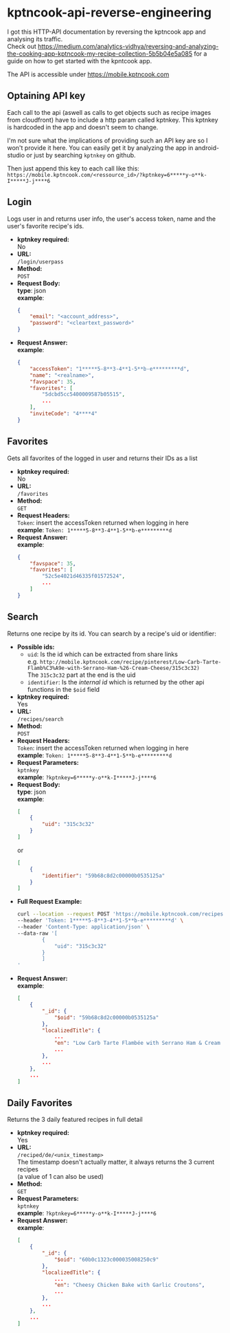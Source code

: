 # kptncook-api-reverse-engineering
I got this HTTP-API documentation by reversing the kptncook app and analysing its traffic.  
Check out https://medium.com/analytics-vidhya/reversing-and-analyzing-the-cooking-app-kptncook-my-recipe-collection-5b5b04e5a085 for a guide on how to get started with the kpntcook app.

The API is accessible under https://mobile.kptncook.com

## Optaining API key
Each call to the api (aswell as calls to get objects such as recipe images from cloudfront) have to include a http param called kptnkey. This kptnkey is hardcoded in the app and doesn't seem to change.

I'm not sure what the implications of providing such an API key are so I won't provide it here. You can easily get it by analyzing the app in android-studio or just by searching `kptnkey` on github.

Then just append this key to each call like this: `https://mobile.kptncook.com/<ressource_id>/?kptnkey=6*****y-o**k-I*****J-j****6`


## Login
Logs user in and returns user info, the user's access token, name and the user's favorite recipe's ids.
* **kptnkey required:**  
    No
* **URL:**  
    `/login/userpass`
* **Method:**  
    `POST`
* **Request Body:**  
    **type**: json  
    **example**:  
    ```json
    {
        "email": "<account_address>",
        "password": "<cleartext_password>"
    }
    ```
* **Request Answer:**  
    **example**:  
    ```json
    {
        "accessToken": "1*****5-8**3-4**1-5**b-e*********d",
        "name": "<realname>",
        "favspace": 35,
        "favorites": [
            "5dcbd5cc5400009587b05515",
            ...
        ],
        "inviteCode": "4****4"
    }
    ```

## Favorites
Gets all favorites of the logged in user and returns their IDs as a list
* **kptnkey required:**  
    No
* **URL:**  
    `/favorites`
* **Method:**  
    `GET`
* **Request Headers:**  
   `Token`: insert the accessToken returned when logging in here  
   **example**: `Token: 1*****5-8**3-4**1-5**b-e*********d`
* **Request Answer:**  
    **example**:  
    ```json
    {
        "favspace": 35,
        "favorites": [
            "52c5e4021d46335f01572524",
            ...
        ]
    }
    ```

## Search
Returns one recipe by its id. You can search by a recipe's uid or identifier:  
* **Possible ids:**
    * `uid`: Is the id which can be extracted from share links  
        e.g. `http://mobile.kptncook.com/recipe/pinterest/Low-Carb-Tarte-Flamb%C3%A9e-with-Serrano-Ham-%26-Cream-Cheese/315c3c32)`  
        The `315c3c32` part at the end is the uid
    * `identifier`: Is the _internal id_  which is returned by the other api functions in the `$oid` field
* **kptnkey required:**  
    Yes
* **URL:**  
    `/recipes/search`
* **Method:**  
    `POST`
* **Request Headers:**  
   `Token`: insert the accessToken returned when logging in here  
   **example**: `Token: 1*****5-8**3-4**1-5**b-e*********d`
* **Request Parameters:**  
   `kptnkey`  
   **example**: `?kptnkey=6*****y-o**k-I*****J-j****6`
* **Request Body:**  
    **type**: json  
    **example**:  
    ```json
    [
        {
            "uid": "315c3c32"
        }
    ]
    ```
    or 
    ```json
    [
        {
            "identifier": "59b68c8d2c00000b0535125a"
        }
    ]
    ```
* **Full Request Example:**
    ```bash
    curl --location --request POST 'https://mobile.kptncook.com/recipes/search?kptnkey=6*****y-o**k-I*****J-j****6' \
    --header 'Token: 1*****5-8**3-4**1-5**b-e*********d' \
    --header 'Content-Type: application/json' \
    --data-raw '[
            {
                "uid": "315c3c32"
            }
            ]
    '
    ```
* **Request Answer:**  
    **example**:  
    ```json
    [
        {
            "_id": {
                "$oid": "59b68c8d2c00000b0535125a"
            },
            "localizedTitle": {
                ...
                "en": "Low Carb Tarte Flambée with Serrano Ham & Cream Cheese",
                ...
            },
            ...
        },
        ...
    ]
    ```

## Daily Favorites 
Returns the 3 daily featured recipes in full detail
* **kptnkey required:**  
    Yes
* **URL:**  
    `/reciped/de/<unix_timestamp>`  
    The timestamp doesn't actually matter, it always returns the 3 current recipes  
    (a value of 1 can also be used)
* **Method:**  
    `GET`
* **Request Parameters:**  
   `kptnkey`  
   **example**: `?kptnkey=6*****y-o**k-I*****J-j****6`
* **Request Answer:**  
    **example**:  
    ```json
    [
        {
            "_id": {
                "$oid": "60b0c1323c000035008250c9"
            },
            "localizedTitle": {
                ...
                "en": "Cheesy Chicken Bake with Garlic Croutons",
                ...
            },
            ...
        },
        ...
    ]
    ```